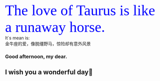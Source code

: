 <font color=blue size=14 face="黑体">The love of Taurus is like a runaway horse.</font>    
It`s mean is:    
金牛座的爱，像脱缰野马，惊险却有意外风景   
### Good afternoon, my dear.   
## I wish you a wonderful day:revolving_hearts:
